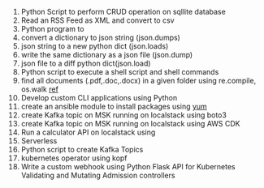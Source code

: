 1. Python Script to perform CRUD operation on sqllite database
1. Read an RSS Feed as XML and convert to csv
1. Python program to 
  1. convert a dictionary to json string (json.dumps)
  1. json string to a new python dict (json.loads)
  1. write the same dictionary as a json file (json.dump)
  1. json file to a diff python dict(json.load)
1. Python script to execute a shell script and shell commands
1. find all documents (.pdf,.doc,.docx) in a given folder using re.compile, os.walk [ref](https://stackoverflow.com/questions/39293968/how-do-i-search-directories-and-find-files-that-match-regex)
1. Develop custom CLI applications using Python
1. create an ansible module to install packages using [yum](https://www.techbeatly.com/customizing-ansible-ansible-module-creation/) 
1. create Kafka topic on MSK running on localstack using boto3
1. create Kafka topic on MSK running on localstack using AWS CDK
1. Run a calculator API on localstack using
  1. Serverless
1. Python script to create Kafka Topics
1. kubernetes operator using kopf
1. Write a custom webhook using Python Flask API for Kubernetes Validating and Mutating Admission controllers


